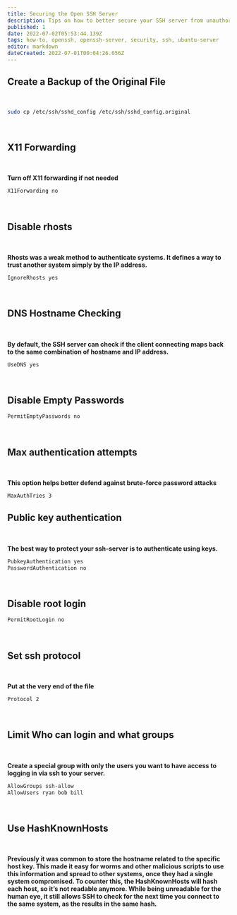 ```yaml
---
title: Securing the Open SSH Server
description: Tips on how to better secure your SSH server from unauthorized access
published: 1
date: 2022-07-02T05:53:44.139Z
tags: how-to, openssh, openssh-server, security, ssh, ubuntu-server
editor: markdown
dateCreated: 2022-07-01T00:04:26.056Z
---
```


## Create a Backup of the Original File

<br>

````bash
sudo cp /etc/ssh/sshd_config /etc/ssh/sshd_config.original
````

<br>

## X11 Forwarding

<br>

**Turn off X11 forwarding if not needed**
````bash
X11Forwarding no
````

<br>

## Disable rhosts

<br>

**Rhosts was a weak method to authenticate systems. It defines a way to trust another system simply by the IP address.**
````bash
IgnoreRhosts yes
````

<br>

## DNS Hostname Checking

<br>

**By default, the SSH server can check if the client connecting maps back to the same combination of hostname and IP address.**
````bash
UseDNS yes
````

<br>

## Disable Empty Passwords
````bash
PermitEmptyPasswords no
````

<br>

## Max authentication attempts

<br>

**This option helps better defend against brute-force password attacks**
````bash
MaxAuthTries 3
````

## Public key authentication

<br>

**The best way to protect your ssh-server is to authenticate using keys.**
````bash
PubkeyAuthentication yes
PasswordAuthentication no
````

<br>

## Disable root login
````bash
PermitRootLogin no
````

<br>

## Set ssh protocol

<br>

**Put at the very end of the file**
````bash
Protocol 2
````

<br>


## Limit Who can login and what groups

<br>

**Create a special group with only the users you want to have access to logging in via ssh to your server.**
````bash
AllowGroups ssh-allow
AllowUsers ryan bob bill
````

<br>

## Use HashKnownHosts

<br>

**Previously it was common to store the hostname related to the specific host key. This made it easy for worms and other
malicious scripts to use this information and spread to other systems, once they had a single system compromised. To counter this,
the HashKnownHosts will hash each host, so it’s not readable anymore. While being unreadable for the human eye, it still allows
SSH to check for the next time you connect to the same system, as the results in the same hash.**
````bash

